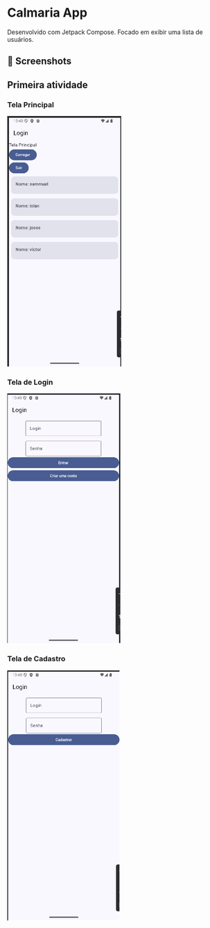 # Calmaria App

Desenvolvido com Jetpack Compose. Focado em exibir uma lista de usuários.

## 📸 Screenshots

## Primeira atividade
### Tela Principal
![Tela Principal com Lista](screenshots/Principal.png)
### Tela de Login
![Tela de Login](screenshots/Login.png)
### Tela de Cadastro
![Tela de Cadastro](screenshots/Cadastro.png)
